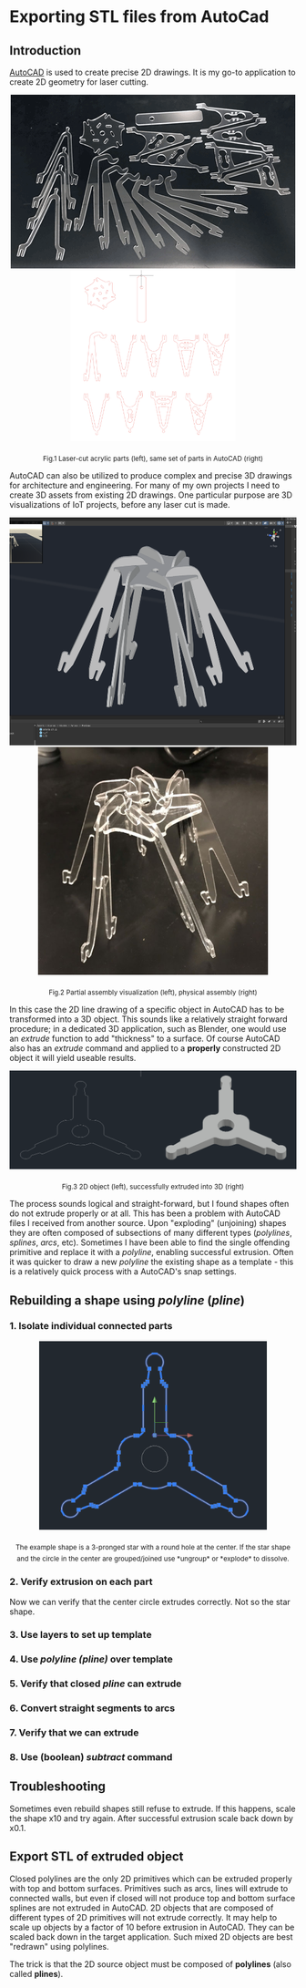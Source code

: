 # Exporting STL files from AutoCad

## Introduction

[AutoCAD](https://www.autodesk.com/products/autocad/overview?term=1-YEAR&tab=subscription) is used to create precise 2D drawings. It is my go-to application to create 2D geometry for laser cutting. 

<p align = "center">
<img src="images/acrylic-parts.png" hright="300"><img src="images/acrylic-parts_autocad.png" height="300">
</p>
<p align = "center">
  <sub>Fig.1 Laser-cut acrylic parts (left), same set of parts in AutoCAD (right)</sub>
</p>

AutoCAD can also be utilized to produce complex and precise 3D drawings for architecture and engineering. For many of my own projects I need to create 3D assets from existing 2D drawings. One particular purpose are 3D visualizations of IoT projects, before any laser cut is made. 

<p align="center">
  <img src="images/Amaria-rough.png" height="400"><img src="images/Amaria-V1-basic-structure.jpg" height="400">
</p>
<p align = "center">
  <sub>Fig.2 Partial assembly visualization (left), physical assembly (right)</sub>
</p>

In this case the 2D line drawing of a specific object in AutoCAD has to be transformed into a 3D object. This sounds like a relatively straight forward procedure; in a dedicated 3D application, such as Blender, one would use an *extrude* function to add "thickness" to a surface. Of course AutoCAD also has an *extrude* command and applied to a <strong>properly</strong> constructed 2D object it will yield useable results.

<p align="center">
  <img src="images/star_star_extruded.png" width="600">
</p>
<p align = "center">
  <sub>Fig.3 2D object (left), successfully extruded into 3D (right)</sub>
</p>

The process sounds logical and straight-forward, but I found shapes often do not extrude properly or at all. This has been a problem with AutoCAD files I received from another source. Upon "exploding" (unjoining) shapes they are often composed of subsections of many different types (*polylines*, *splines*, *arcs*, etc). Sometimes I have been able to find the single offending primitive and replace it with a *polyline*, enabling successful extrusion. Often it was quicker to draw a new *polyline* the existing shape as a template - this is a relatively quick process with a AutoCAD's snap settings.

## Rebuilding a shape using *polyline* (*pline*)

### 1. Isolate individual connected parts

<p align="center">
  <img src="images/AC-STL2.png" width="400">
</p>
<p align="center">
  <sub>The example shape is a 3-pronged star with a round hole at the center. If the star shape and the circle in the center are grouped/joined use *ungroup* or *explode* to dissolve.</sub>
</p>

### 2. Verify extrusion on each part

Now we can verify that the center circle extrudes correctly. Not so the star shape.

### 3. Use layers to set up template



### 4. Use *polyline (pline)* over template

### 5. Verify that closed *pline* can extrude

### 6. Convert straight segments to arcs

### 7. Verify that we can extrude

### 8. Use (boolean) *subtract* command

## Troubleshooting

Sometimes even rebuild shapes still refuse to extrude. If this happens, scale the shape x10 and try again. After successful extrusion scale back down by x0.1.

## Export STL of extruded object







Closed polylines are the only 2D primitives which can be extruded properly with top and bottom surfaces.
Primitives such as arcs, lines will extrude to connected walls, but even if closed will not produce top and bottom surface
splines are not extruded in AutoCAD. 2D objects that are composed of different types of 2D primitives will not extrude correctly.
It may help to scale up objects by a factor of 10 before extrusion in AutoCAD. They can be scaled back down in the target application.
Such mixed 2D objects are best "redrawn" using polylines.

The trick is that the 2D source object must be composed of <strong>polylines</strong> (also called <strong>plines</strong>). 
